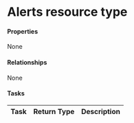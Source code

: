 # Alerts resource type



#### Properties
None

#### Relationships
None


#### Tasks

| Task		   | Return Type	|Description|
|:---------------|:--------|:----------|
